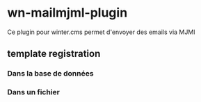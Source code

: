 # wn-mailmjml-plugin
Ce plugin pour winter.cms permet d'envoyer des emails via MJMl


## template registration 
### Dans la base de données
### Dans un fichier
